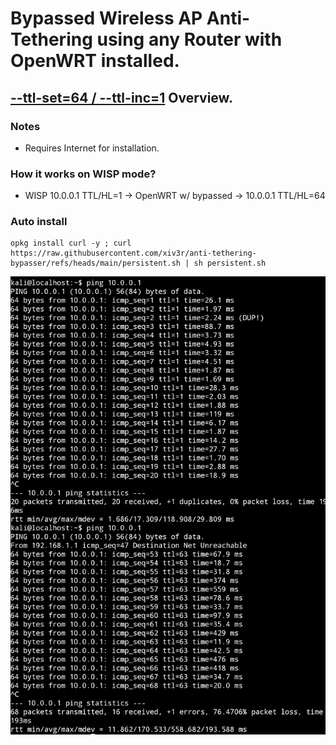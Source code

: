 # Bypassed Wireless AP Anti-Tethering using any Router with OpenWRT installed.

## [--ttl-set=64 / --ttl-inc=1](https://www.linuxtopia.org/Linux_Firewall_iptables/x4799.html) Overview.

### Notes
- Requires Internet for installation.

### How it works on WISP mode?
- WISP 10.0.0.1 TTL/HL=1 -> OpenWRT w/ bypassed -> 10.0.0.1 TTL/HL=64


### Auto install

    opkg install curl -y ; curl https://raw.githubusercontent.com/xiv3r/anti-tethering-bypasser/refs/heads/main/persistent.sh | sh persistent.sh

<img src="https://github.com/xiv3r/anti-tethering-bypasser/blob/main/Without TTL %26 With TTL.png">

